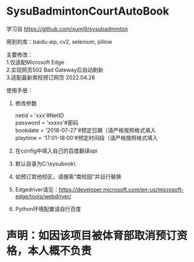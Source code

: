 # SysuBadmintonCourtAutoBook

 学习自 https://github.com/xumj9/sysubadminton 

 用到的库：baidu-aip, cv2, selenium, pillow  

 主要修改：  
  1.仅适配Microsoft Edge  
  2.实现网页502 Bad Gateway后自动刷新   
  3.适配最新南校预订网页 2022.04.26  

 使用手册：      
1. 修改参数   

    netid = 'xxx'#NetID  
    password = 'xxxxx'#密码  
    bookdate = '2018-07-27'#预定日期（请严格按照格式填入     
    playtime = '17:01-18:00'#预定时间段（请严格按照格式填入     
 
2. 在config中填入自己的百度翻译api    
3. 默认目录为C:\sysubook\   
4. 如预订其他校区，请搜索“南校园”并自行替换
5. Edgedriver请见：https://developer.microsoft.com/en-us/microsoft-edge/tools/webdriver/
6. Python环境配置请自行百度

# 声明：如因该项目被体育部取消预订资格，本人概不负责
 

